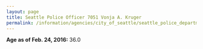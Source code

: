 ```yaml
---
layout: page
title: Seattle Police Officer 7051 Vonja A. Kruger
permalink: /information/agencies/city_of_seattle/seattle_police_department/copbook/7051/
---
```


**Age as of Feb. 24, 2016:** 36.0
